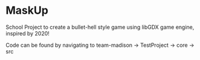 # MaskUp
School Project to create a bullet-hell style game using libGDX game engine, inspired by 2020!

Code can be found by navigating to team-madison -> TestProject -> core -> src
